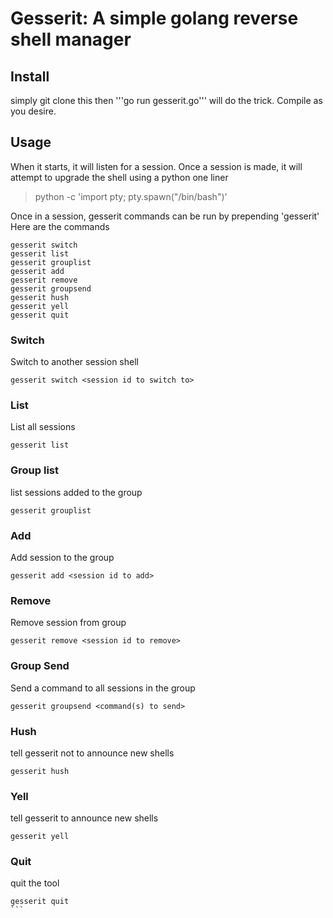 # Gesserit: A simple golang reverse shell manager

## Install

simply git clone this then '''go run gesserit.go''' will do the trick. Compile as you desire.

## Usage
When it starts, it will listen for a session. Once a session is made, it will attempt to
upgrade the shell using a python one liner
> python -c 'import pty; pty.spawn("/bin/bash")'

Once in a session, gesserit commands can be run by prepending 'gesserit' 
Here are the commands
```
gesserit switch
gesserit list
gesserit grouplist
gesserit add
gesserit remove
gesserit groupsend
gesserit hush
gesserit yell
gesserit quit
```

### Switch
Switch to another session shell
```
gesserit switch <session id to switch to>
```
### List
List all sessions
```
gesserit list
```
### Group list
list sessions added to the group
```
gesserit grouplist
```
### Add
Add session to the group
```
gesserit add <session id to add>
```
### Remove
Remove session from group
```
gesserit remove <session id to remove>
```
### Group Send
Send a command to all sessions in the group
```
gesserit groupsend <command(s) to send>
```
### Hush
tell gesserit not to announce new shells
```
gesserit hush
```
### Yell
tell gesserit to announce new shells
```
gesserit yell
```
### Quit
quit the tool
````
gesserit quit
```

